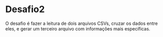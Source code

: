 # Desafio2
<p>O desafio é fazer a leitura de dois arquivos CSVs, cruzar os dados entre eles, e gerar um terceiro arquivo com informações mais específicas.</p>

